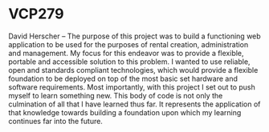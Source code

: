 VCP279
======

David Herscher – The purpose of this project was to build a functioning web application to be used for the purposes of rental creation, administration and management. My focus for this endeavor was to provide a flexible, portable and accessible solution to this problem. I wanted to use reliable, open and standards compliant technologies, which would provide a flexible foundation to be deployed on top of the most basic set hardware and software requirements. Most importantly, with this project I set out to push myself to learn something new. This body of code is not only the culmination of all that I have learned thus far. It represents the application of that knowledge towards building a foundation upon which my learning continues far into the future. 

